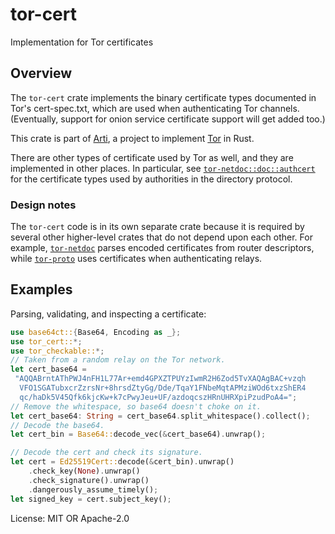 # tor-cert

Implementation for Tor certificates

## Overview

The `tor-cert` crate implements the binary certificate types
documented in Tor's cert-spec.txt, which are used when
authenticating Tor channels.  (Eventually, support for onion service
certificate support will get added too.)

This crate is part of
[Arti](https://gitlab.torproject.org/tpo/core/arti/), a project to
implement [Tor](https://www.torproject.org/) in Rust.

There are other types of certificate used by Tor as well, and they
are implemented in other places.  In particular, see
[`tor-netdoc::doc::authcert`] for the certificate types used by
authorities in the directory protocol.

### Design notes

The `tor-cert` code is in its own separate crate because it is
required by several other higher-level crates that do not depend
upon each other.  For example, [`tor-netdoc`] parses encoded
certificates from router descriptors, while [`tor-proto`] uses
certificates when authenticating relays.

## Examples

Parsing, validating, and inspecting a certificate:

```rust
use base64ct::{Base64, Encoding as _};
use tor_cert::*;
use tor_checkable::*;
// Taken from a random relay on the Tor network.
let cert_base64 =
 "AQQABrntAThPWJ4nFH1L77Ar+emd4GPXZTPUYzIwmR2H6Zod5TvXAQAgBAC+vzqh
  VFO1SGATubxcrZzrsNr+8hrsdZtyGg/Dde/TqaY1FNbeMqtAPMziWOd6txzShER4
  qc/haDk5V45Qfk6kjcKw+k7cPwyJeu+UF/azdoqcszHRnUHRXpiPzudPoA4=";
// Remove the whitespace, so base64 doesn't choke on it.
let cert_base64: String = cert_base64.split_whitespace().collect();
// Decode the base64.
let cert_bin = Base64::decode_vec(&cert_base64).unwrap();

// Decode the cert and check its signature.
let cert = Ed25519Cert::decode(&cert_bin).unwrap()
    .check_key(None).unwrap()
    .check_signature().unwrap()
    .dangerously_assume_timely();
let signed_key = cert.subject_key();
```

License: MIT OR Apache-2.0

[`tor-netdoc`]: https://docs.rs/tor-netdoc/
[`tor-netdoc::doc::authcert`]: https://docs.rs/tor-netdoc/latest/tor_netdoc/doc/authcert/index.html
[`tor-proto`]: https://docs.rs/tor-proto/
